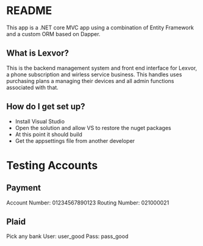 # README #

This app is a .NET core MVC app using a combination of Entity Framework and a custom ORM based on Dapper.

## What is Lexvor? ##

This is the backend management system and front end interface for Lexvor, a phone subscription and wirless service business. This handles uses purchasing plans a managing their devices and all admin functions associated with that.

## How do I get set up? ##

* Install Visual Studio
* Open the solution and allow VS to restore the nuget packages
* At this point it should build
* Get the appsettings file from another developer


# Testing Accounts
## Payment
Account Number: 01234567890123
Routing Number: 021000021

## Plaid
Pick any bank
User: user_good
Pass: pass_good
